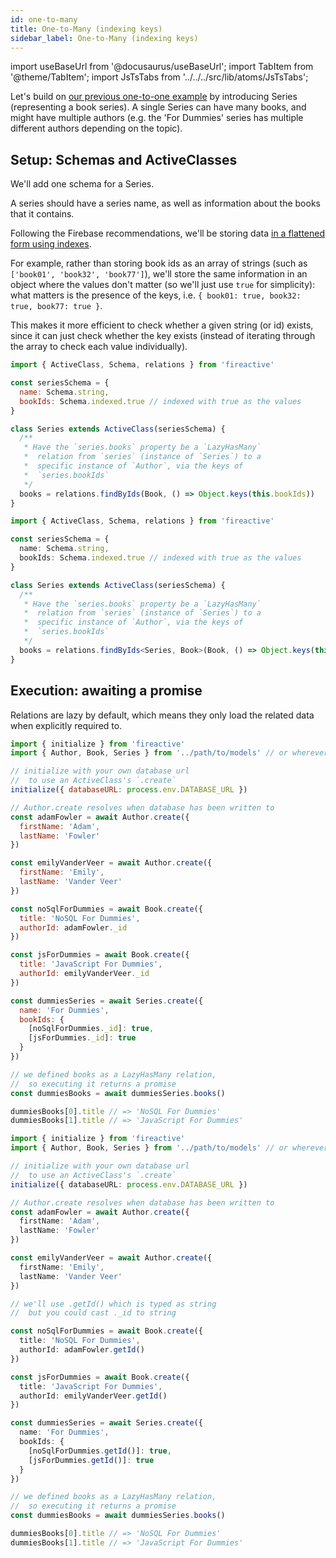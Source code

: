 ```yaml
---
id: one-to-many
title: One-to-Many (indexing keys)
sidebar_label: One-to-Many (indexing keys)
---
```


import useBaseUrl from '@docusaurus/useBaseUrl';
import TabItem from '@theme/TabItem';
import JsTsTabs from '../../../src/lib/atoms/JsTsTabs';

Let's build on [our previous one-to-one example](one-to-one-101.md) by introducing Series (representing a book series). A single Series can have many books, and might have multiple authors (e.g. the 'For Dummies' series has multiple different authors depending on the topic).

## Setup: Schemas and ActiveClasses

We'll add one schema for a Series.

A series should have a series name, as well as information about the books that it contains.

Following the Firebase recommendations, we'll be storing data [in a flattened form using indexes](structuring-relations.md#flatten-data-in-your-database).

For example, rather than storing book ids as an array of strings (such as `['book01', 'book32', 'book77']`), we'll store the same information in an object where the values don't matter (so we'll just use `true` for simplicity): what matters is the presence of the keys, i.e. `{ book01: true, book32: true, book77: true }`.

This makes it more efficient to check whether a given string (or id) exists, since it can just check whether the key exists (instead of iterating through the array to check each value individually).

<JsTsTabs>
<TabItem value="js">

```js
import { ActiveClass, Schema, relations } from 'fireactive'

const seriesSchema = {
  name: Schema.string,
  bookIds: Schema.indexed.true // indexed with true as the values
}

class Series extends ActiveClass(seriesSchema) {
  /**
   * Have the `series.books` property be a `LazyHasMany`
   *  relation from `series` (instance of `Series`) to a
   *  specific instance of `Author`, via the keys of
   *  `series.bookIds`
   */
  books = relations.findByIds(Book, () => Object.keys(this.bookIds))
}
```

</TabItem>
<TabItem value="ts">

```ts
import { ActiveClass, Schema, relations } from 'fireactive'

const seriesSchema = {
  name: Schema.string,
  bookIds: Schema.indexed.true // indexed with true as the values
}

class Series extends ActiveClass(seriesSchema) {
  /**
   * Have the `series.books` property be a `LazyHasMany`
   *  relation from `series` (instance of `Series`) to a
   *  specific instance of `Author`, via the keys of
   *  `series.bookIds`
   */
  books = relations.findByIds<Series, Book>(Book, () => Object.keys(this.bookIds))
}
```

</TabItem>
</JsTsTabs>

## Execution: awaiting a promise

Relations are lazy by default, which means they only load the related data when explicitly required to. 

<JsTsTabs>
<TabItem value="js">

```js
import { initialize } from 'fireactive'
import { Author, Book, Series } from '../path/to/models' // or wherever

// initialize with your own database url
//  to use an ActiveClass's `.create` 
initialize({ databaseURL: process.env.DATABASE_URL })

// Author.create resolves when database has been written to
const adamFowler = await Author.create({
  firstName: 'Adam',
  lastName: 'Fowler'
})

const emilyVanderVeer = await Author.create({
  firstName: 'Emily',
  lastName: 'Vander Veer'
})

const noSqlForDummies = await Book.create({
  title: 'NoSQL For Dummies',
  authorId: adamFowler._id
})

const jsForDummies = await Book.create({
  title: 'JavaScript For Dummies',
  authorId: emilyVanderVeer._id
})

const dummiesSeries = await Series.create({
  name: 'For Dummies',
  bookIds: {
    [noSqlForDummies._id]: true,
    [jsForDummies._id]: true
  }
})

// we defined books as a LazyHasMany relation,
//  so executing it returns a promise
const dummiesBooks = await dummiesSeries.books()

dummiesBooks[0].title // => 'NoSQL For Dummies'
dummiesBooks[1].title // => 'JavaScript For Dummies'
```

</TabItem>
<TabItem value="ts">

```ts
import { initialize } from 'fireactive'
import { Author, Book, Series } from '../path/to/models' // or wherever

// initialize with your own database url
//  to use an ActiveClass's `.create` 
initialize({ databaseURL: process.env.DATABASE_URL })

// Author.create resolves when database has been written to
const adamFowler = await Author.create({
  firstName: 'Adam',
  lastName: 'Fowler'
})

const emilyVanderVeer = await Author.create({
  firstName: 'Emily',
  lastName: 'Vander Veer'
})

// we'll use .getId() which is typed as string
//  but you could cast ._id to string

const noSqlForDummies = await Book.create({
  title: 'NoSQL For Dummies',
  authorId: adamFowler.getId()
})

const jsForDummies = await Book.create({
  title: 'JavaScript For Dummies',
  authorId: emilyVanderVeer.getId()
})

const dummiesSeries = await Series.create({
  name: 'For Dummies',
  bookIds: {
    [noSqlForDummies.getId()]: true,
    [jsForDummies.getId()]: true
  }
})

// we defined books as a LazyHasMany relation,
//  so executing it returns a promise
const dummiesBooks = await dummiesSeries.books()

dummiesBooks[0].title // => 'NoSQL For Dummies'
dummiesBooks[1].title // => 'JavaScript For Dummies'
```

</TabItem>
</JsTsTabs>


